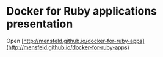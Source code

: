 # Docker for Ruby applications presentation

Open [http://mensfeld.github.io/docker-for-ruby-apps](http://mensfeld.github.io/docker-for-ruby-apps)
